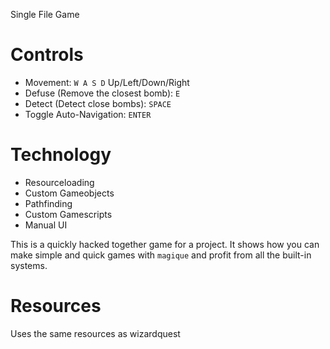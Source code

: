 
Single File Game


# Controls

- Movement: `W A S D` Up/Left/Down/Right
- Defuse (Remove the closest bomb): `E`
- Detect (Detect close bombs): `SPACE`
- Toggle Auto-Navigation: `ENTER`



# Technology

- Resourceloading
- Custom Gameobjects
- Pathfinding
- Custom Gamescripts 
- Manual UI


This is a quickly hacked together game for a project.
It shows how you can make simple and quick games with `magique` and profit from all the built-in systems.


# Resources

Uses the same resources as wizardquest